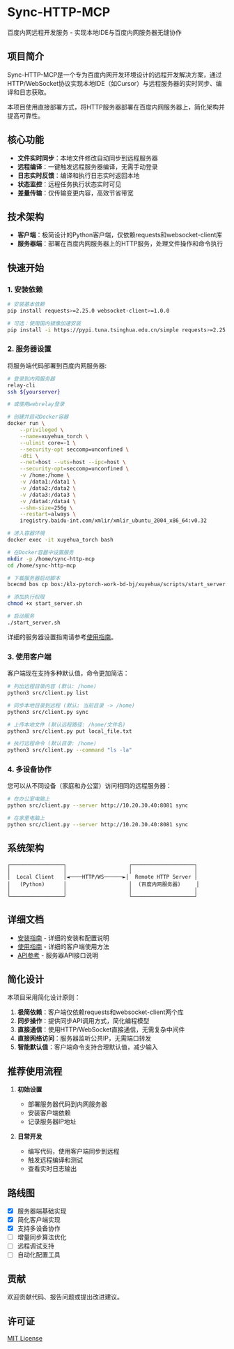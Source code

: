 # Sync-HTTP-MCP

百度内网远程开发服务 - 实现本地IDE与百度内网服务器无缝协作

## 项目简介

Sync-HTTP-MCP是一个专为百度内网开发环境设计的远程开发解决方案，通过HTTP/WebSocket协议实现本地IDE（如Cursor）与远程服务器的实时同步、编译和日志获取。

本项目使用直接部署方式，将HTTP服务器部署在百度内网服务器上，简化架构并提高可靠性。

## 核心功能

- **文件实时同步**：本地文件修改自动同步到远程服务器
- **远程编译**：一键触发远程服务器编译，无需手动登录
- **日志实时反馈**：编译和执行日志实时返回本地
- **状态监控**：远程任务执行状态实时可见
- **差量传输**：仅传输变更内容，高效节省带宽

## 技术架构

- **客户端**：极简设计的Python客户端，仅依赖requests和websocket-client库
- **服务器端**：部署在百度内网服务器上的HTTP服务，处理文件操作和命令执行

## 快速开始

### 1. 安装依赖

```bash
# 安装基本依赖
pip install requests>=2.25.0 websocket-client>=1.0.0

# 可选：使用国内镜像加速安装
pip install -i https://pypi.tuna.tsinghua.edu.cn/simple requests>=2.25.0 websocket-client>=1.0.0
```

### 2. 服务器设置

将服务端代码部署到百度内网服务器:

```bash
# 登录到内网服务器
relay-cli
ssh ${yourserver}

# 或使用webrelay登录

# 创建并启动Docker容器
docker run \
    --privileged \
    --name=xuyehua_torch \
    --ulimit core=-1 \
    --security-opt seccomp=unconfined \
    -dti \
    --net=host --uts=host --ipc=host \
    --security-opt=seccomp=unconfined \
    -v /home:/home \
    -v /data1:/data1 \
    -v /data2:/data2 \
    -v /data3:/data3 \
    -v /data4:/data4 \
    --shm-size=256g \
    --restart=always \
    iregistry.baidu-int.com/xmlir/xmlir_ubuntu_2004_x86_64:v0.32

# 进入容器环境
docker exec -it xuyehua_torch bash

# 在Docker容器中设置服务
mkdir -p /home/sync-http-mcp
cd /home/sync-http-mcp

# 下载服务器启动脚本
bcecmd bos cp bos:/klx-pytorch-work-bd-bj/xuyehua/scripts/start_server.sh .

# 添加执行权限
chmod +x start_server.sh

# 启动服务
./start_server.sh
```

详细的服务器设置指南请参考[使用指南](./docs/USAGE.md)。

### 3. 使用客户端

客户端现在支持多种默认值，命令更加简洁：

```bash
# 列出远程目录内容 (默认: /home)
python3 src/client.py list

# 同步本地目录到远程 (默认: 当前目录 -> /home)
python3 src/client.py sync

# 上传本地文件 (默认远程路径: /home/文件名)
python3 src/client.py put local_file.txt

# 执行远程命令 (默认目录: /home)
python3 src/client.py --command "ls -la"
```

### 4. 多设备协作

您可以从不同设备（家庭和办公室）访问相同的远程服务器：

```bash
# 在办公室电脑上
python src/client.py --server http://10.20.30.40:8081 sync

# 在家里电脑上
python src/client.py --server http://10.20.30.40:8081 sync
```

## 系统架构

```
┌─────────────────┐                    ┌────────────────────┐
│                 │                    │                    │
│  Local Client   │◄────HTTP/WS──────►│  Remote HTTP Server │
│   (Python)      │                    │  (百度内网服务器)     │
│                 │                    │                    │
└─────────────────┘                    └────────────────────┘
```

## 详细文档

- [安装指南](./INSTALL.md) - 详细的安装和配置说明
- [使用指南](./docs/USAGE.md) - 详细的客户端使用方法
- [API参考](./docs/API.md) - 服务器API接口说明

## 简化设计

本项目采用简化设计原则：

1. **极简依赖**：客户端仅依赖requests和websocket-client两个库
2. **同步操作**：提供同步API调用方式，简化编程模型
3. **直接通信**：使用HTTP/WebSocket直接通信，无需复杂中间件
4. **直接网络访问**：服务器监听公共IP，无需端口转发
5. **智能默认值**：客户端命令支持合理默认值，减少输入

## 推荐使用流程

1. **初始设置**
   - 部署服务器代码到内网服务器
   - 安装客户端依赖
   - 记录服务器IP地址

2. **日常开发**
   - 编写代码，使用客户端同步到远程
   - 触发远程编译和测试
   - 查看实时日志输出

## 路线图

- [x] 服务器端基础实现
- [x] 简化客户端实现
- [x] 支持多设备协作
- [ ] 增量同步算法优化
- [ ] 远程调试支持
- [ ] 自动化配置工具

## 贡献

欢迎贡献代码、报告问题或提出改进建议。

## 许可证

[MIT License](./LICENSE)